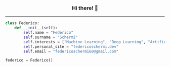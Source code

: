 <h3 align="center"> <b>Hi there! 👋</b> </h3>

---

```python
class Federico:
    def __init__(self):
        self.name = "Federico"
        self.surname = "Schermi"
        self.interests = ["Machine Learning", "Deep Learning", "Artificial General Intelligence"]
        self.personal_site = "federicoschermi.dev"
        self.email = "federicoschermi60@gmail.com"

federico = Federico()

```

